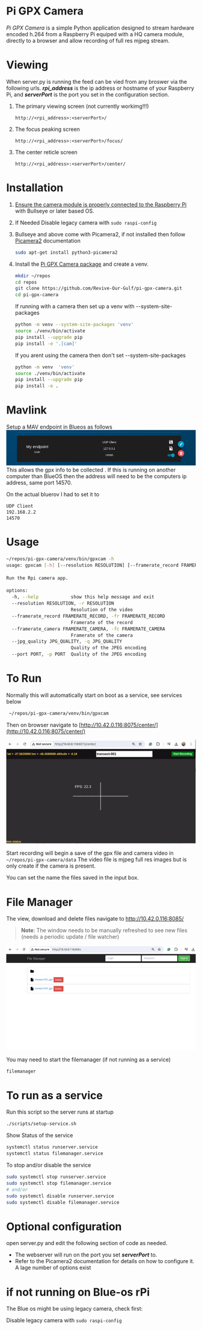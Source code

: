 # Pi GPX Camera
*Pi GPX Camera* is a simple Python application designed to stream hardware encoded h.264 from a Raspberry Pi equiped with a HQ camera module, directly to a browser and allow recording of full res mjpeg stream. 


# Viewing
When server.py is running the feed can be vied from any broswer via the following urls. **_rpi_address_** is the ip address or hostname of your Raspberry Pi, and **_serverPort_** is the port you set in the configuration section.  

1. The primary viewing screen  (not currently workimg!!!)
    ```
    http://<rpi_address>:<serverPort>/   
    ```
2. The focus peaking screen 
    ```
    http://<rpi_address>:<serverPort>/focus/
    ```
3. The center reticle screen 
    ```
    http://<rpi_address>:<serverPort>/center/
    ```

# Installation
1. [Ensure the camera module is properly connected to the Raspberry Pi](https://projects.raspberrypi.org/en/projects/getting-started-with-picamera/2) with Bullseye or later based OS.


2. If Needed Disable legacy camera with `sudo raspi-config`

3. Bullseye and above come with Picamera2, if not installed then follow [Picamera2](https://datasheets.raspberrypi.com/camera/picamera2-manual.pdf) documentation

    ``` sh
    sudo apt-get install python3-picamera2
    ```

5. Install the [Pi GPX Camera package](https://github.com/Revive-Our-Gulf/pi-gpx-camera) and create a venv. 
    
    ``` sh
    mkdir ~/repos
    cd repos
    git clone https://github.com/Revive-Our-Gulf/pi-gpx-camera.git
    cd pi-gpx-camera
    ```

    If running with a camera then set up a venv with --system-site-packages

    ``` sh
    python -m venv --system-site-packages 'venv'
    source ./venv/bin/activate
    pip install --upgrade pip
    pip install -e '.[cam]'
    ```

    If you arent using the camera then don't set --system-site-packages 
    ``` sh
    python -m venv  'venv'
    source ./venv/bin/activate
    pip install --upgrade pip
    pip install -e .
    ```

# Mavlink
Setup a MAV endpoint in Blueos as follows 
![BlueOS MAVLink Endpoint](readmeAssets/blueos-mavlink-endpoint.png)
This allows the gpx info to be collected .  If this is running on another computer than BlueOS then the address will need to be the computers ip address, same port 14570.

On the actual bluerov I had to set it to 
```
UDP Client
192.168.2.2
14570
```

# Usage

``` sh
~/repos/pi-gpx-camera/venv/bin/gpxcam -h
usage: gpxcam [-h] [--resolution RESOLUTION] [--framerate_record FRAMERATE_RECORD] [--framerate_camera FRAMERATE_CAMERA] [--jpg_quality JPG_QUALITY] [--port PORT]

Run the Rpi camera app.

options:
  -h, --help            show this help message and exit
  --resolution RESOLUTION, -r RESOLUTION
                        Resolution of the video
  --framerate_record FRAMERATE_RECORD, -fr FRAMERATE_RECORD
                        Framerate of the record
  --framerate_camera FRAMERATE_CAMERA, -fc FRAMERATE_CAMERA
                        Framerate of the camera
  --jpg_quality JPG_QUALITY, -q JPG_QUALITY
                        Quality of the JPEG encoding
  --port PORT, -p PORT  Quality of the JPEG encoding
```

# To Run

Normally this will automatically start on boot as a service, see services below
``` sh
 ~/repos/pi-gpx-camera/venv/bin/gpxcam
```
Then on browser navigate to  [http://10.42.0.116:8075/center/](http://10.42.0.116:8075/center/) 

![pi-gpx-cam.gif](readmeAssets/pi-gpx-cam.gif)

Start recording will begin a save of the gpx file and camera video in `~/repos/pi-gpx-camera/data`
The video file is mjpeg full res images but is only create if the camera is present.

You can set the name the files saved in the input box.

# File Manager

The view, download and delete files navigate to http://10.42.0.116:8085/

> **Note**: The window needs to be manually refreshed to see new files (needs a periodic update /  file watcher)

![filemanager](readmeAssets/filemanager.png)


You may need to start the filemanager (if not running as a service)
``` sh
filemanager
```

# To run as a service

Run this script so the server runs at startup

``` sh
./scripts/setup-service.sh 
```
Show Status of the service 
``` sh
systemctl status runserver.service
systemctl status filemanager.service
```

To stop and/or disable the service 
``` sh
sudo systemctl stop runserver.service
sudo systemctl stop filemanager.service
# and/or
sudo systemctl disable runserver.service
sudo systemctl disable filemanager.service
```

# Optional configuration
open server.py and edit the following section of code as needed. 
- The webserver will run on the port you set **_serverPort_** to.  
- Refer to the Picamera2 documentation for details on how to configure it. A lage number of options exist 


#  if not running on Blue-os rPi
The Blue os might be using legacy camera, check first:

Disable legacy camera with `sudo raspi-config`



